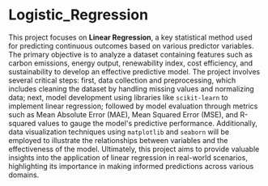 # Logistic_Regression
This project focuses on **Linear Regression**, a key statistical method used for predicting continuous outcomes based on various predictor variables. The primary objective is to analyze a dataset containing features such as carbon emissions, energy output, renewability index, cost efficiency, and sustainability to develop an effective predictive model. The project involves several critical steps: first, data collection and preprocessing, which includes cleaning the dataset by handling missing values and normalizing data; next, model development using libraries like `scikit-learn` to implement linear regression; followed by model evaluation through metrics such as Mean Absolute Error (MAE), Mean Squared Error (MSE), and R-squared values to gauge the model's predictive performance. Additionally, data visualization techniques using `matplotlib` and `seaborn` will be employed to illustrate the relationships between variables and the effectiveness of the model. Ultimately, this project aims to provide valuable insights into the application of linear regression in real-world scenarios, highlighting its importance in making informed predictions across various domains.

